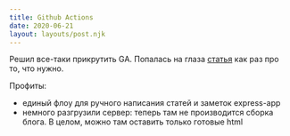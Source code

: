 ```yaml
---
title: Github Actions
date: 2020-06-21
layout: layouts/post.njk
---
```


Решил все-таки прикрутить GA. Попалась на глаза [статья](https://dev.to/koddr/automate-that-a-practical-guide-to-github-actions-build-deploy-a-static-11ty-website-to-remote-virtual-server-after-push-d19) как раз про то, что нужно.

Профиты: 
- единый флоу для ручного написания статей и заметок express-app
- немного разгрузили сервер: теперь там не производится сборка блога. В целом, можно там оставить только готовые html